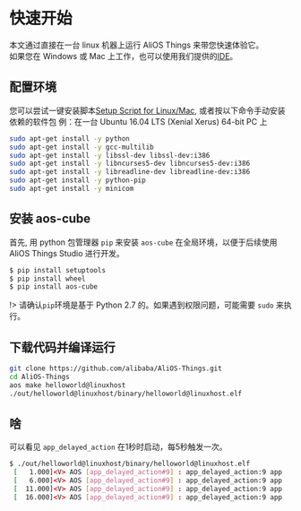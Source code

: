 # 快速开始

本文通过直接在一台 linux 机器上运行 AliOS Things 来带您快速体验它。  
如果您在 Windows 或 Mac 上工作，也可以使用我们提供的[IDE](https://github.com/alibaba/AliOS-Things/wiki/AliOS-Things-Studio)。


## 配置环境

您可以尝试一键安装脚本[Setup Script for Linux/Mac](http://p28phe5s5.bkt.clouddn.com/setup_linux_osx.sh),
或者按以下命令手动安装依赖的软件包
例：在一台 Ubuntu 16.04 LTS (Xenial Xerus) 64-bit PC 上
```bash
sudo apt-get install -y python
sudo apt-get install -y gcc-multilib
sudo apt-get install -y libssl-dev libssl-dev:i386
sudo apt-get install -y libncurses5-dev libncurses5-dev:i386
sudo apt-get install -y libreadline-dev libreadline-dev:i386
sudo apt-get install -y python-pip
sudo apt-get install -y minicom
```

## 安装 aos-cube
首先, 用 python 包管理器 `pip` 来安装 `aos-cube` 在全局环境，以便于后续使用 AliOS Things Studio 进行开发。
```bash
$ pip install setuptools
$ pip install wheel
$ pip install aos-cube
```
!> 请确认`pip`环境是基于 Python 2.7 的。如果遇到权限问题，可能需要 `sudo` 来执行。

## 下载代码并编译运行

```bash
git clone https://github.com/alibaba/AliOS-Things.git
cd AliOS-Things
aos make helloworld@linuxhost
./out/helloworld@linuxhost/binary/helloworld@linuxhost.elf
```

## 啥

可以看见 `app_delayed_action` 在1秒时启动，每5秒触发一次。
```bash
$ ./out/helloworld@linuxhost/binary/helloworld@linuxhost.elf
 [   1.000]<V> AOS [app_delayed_action#9] : app_delayed_action:9 app
 [   6.000]<V> AOS [app_delayed_action#9] : app_delayed_action:9 app
 [  11.000]<V> AOS [app_delayed_action#9] : app_delayed_action:9 app
 [  16.000]<V> AOS [app_delayed_action#9] : app_delayed_action:9 app
 ```
